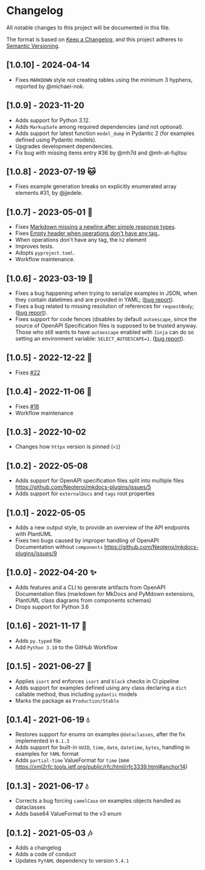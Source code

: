 # Changelog

All notable changes to this project will be documented in this file.

The format is based on [Keep a Changelog](https://keepachangelog.com/en/1.0.0/),
and this project adheres to [Semantic Versioning](https://semver.org/spec/v2.0.0.html).

## [1.0.10] - 2024-04-14
- Fixes `MARKDOWN` style not creating tables using the minimum 3 hyphens,
  reported by @michael-nok.

## [1.0.9] - 2023-11-20
- Adds support for Python 3.12.
- Adds `MarkupSafe` among required dependencies (and not optional).
- Adds support for latest function `model_dump` in Pydantic 2 (for examples
  defined using Pydantic models).
- Upgrades development dependencies.
- Fix bug with missing items entry #36 by @mh7d and @mh-at-fujitsu

## [1.0.8] - 2023-07-19 :cat:
- Fixes example generation breaks on explicitly enumerated array elements #31,
  by @jjedele.

## [1.0.7] - 2023-05-01 :toolbox:
- Fixes [Markdown missing a newline after simple response types](https://github.com/Neoteroi/essentials-openapi/issues/27).
- Fixes [Empty header when operations don't have any tag.](https://github.com/Neoteroi/essentials-openapi/issues/28).
- When operations don't have any tag, the `h2` element
- Improves tests.
- Adopts `pyproject.toml`.
- Workflow maintenance.

## [1.0.6] - 2023-03-19 :snail:
- Fixes a bug happening when trying to serialize examples in JSON, when they
  contain datetimes and are provided in YAML;
  ([bug report](https://github.com/Neoteroi/mkdocs-plugins/issues/35)).
- Fixes a bug related to missing resolution of references for `requestBody`;
  ([bug report](https://github.com/Neoteroi/essentials-openapi/issues/21)).
- Fixes support for code fences (disables by default `autoescape`, since the
  source of OpenAPI Specification files is supposed to be trusted anyway.
  Those who still wants to have `autoescape` enabled with `Jinja` can do so
  setting an environment variable: `SELECT_AUTOESCAPE=1`.
  ([bug report](https://github.com/Neoteroi/essentials-openapi/issues/24)).

## [1.0.5] - 2022-12-22 :santa:
- Fixes [#22](https://github.com/Neoteroi/essentials-openapi/issues/22)

## [1.0.4] - 2022-11-06 :snake:
- Fixes [#18](https://github.com/Neoteroi/essentials-openapi/issues/18)
- Workflow maintenance

## [1.0.3] - 2022-10-02
- Changes how `httpx` version is pinned (`<1`)

## [1.0.2] - 2022-05-08
- Adds support for OpenAPI specification files split into multiple files
  https://github.com/Neoteroi/mkdocs-plugins/issues/5
- Adds support for `externalDocs` and `tags` root properties

## [1.0.1] - 2022-05-05
- Adds a new output style, to provide an overview of the API endpoints with
  PlantUML
- Fixes two bugs caused by improper handling of OpenAPI Documentation without
  `components` https://github.com/Neoteroi/mkdocs-plugins/issues/9

## [1.0.0] - 2022-04-20 :sparkles:
- Adds features and a CLI to generate artifacts from OpenAPI Documentation
  files (markdown for MkDocs and PyMdown extensions, PlantUML class diagrams
  from components schemas)
- Drops support for Python 3.6

## [0.1.6] - 2021-11-17 :gem:
- Adds `py.typed` file
- Add `Python 3.10` to the GitHub Workflow

## [0.1.5] - 2021-06-27 :european_castle:
- Applies `isort` and enforces `isort` and `black` checks in CI pipeline
- Adds support for examples defined using any class declaring a `dict` callable
  method, thus including `pydantic` models
- Marks the package as `Production/Stable`

## [0.1.4] - 2021-06-19 :droplet:
- Restores support for enums on examples `@dataclasses`, after the fix
  implemented in `0.1.3`
- Adds support for built-in `UUID`, `time`, `date`, `datetime`, `bytes`,
  handling in examples for `YAML` format
- Adds `partial-time` ValueFormat for `time` (see
  https://xml2rfc.tools.ietf.org/public/rfc/html/rfc3339.html#anchor14)

## [0.1.3] - 2021-06-17 :droplet:

- Corrects a bug forcing `camelCase` on examples objects handled as dataclasses
- Adds base64 ValueFormat to the v3 enum

## [0.1.2] - 2021-05-03 :notes:

- Adds a changelog
- Adds a code of conduct
- Updates `PyYAML` dependency to version `5.4.1`
